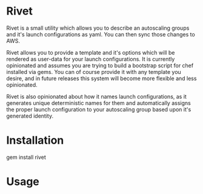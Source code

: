 Rivet
========

Rivet is a small utility which allows you to describe an autoscaling groups and it's launch configurations as yaml.  You can then sync those changes to AWS.

Rivet allows you to provide a template and it's options which will be rendered as user-data for your launch configurations.  It is currently opinionated and assumes you are trying to build
a bootstrap script for chef installed via gems.  You can of course provide it with any template you desire, and in future releases this system will become more flexible and less opinionated.

Rivet is also opinionated about how it names launch configurations, as it generates unique deterministic names for them and automatically assigns the proper launch configuration to your
autoscaling group based upon it's generated identity.

Installation
============

gem install rivet

Usage
=====


